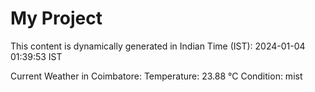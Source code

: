 # My Project

This content is dynamically generated in Indian Time (IST): 2024-01-04 01:39:53 IST


Current Weather in Coimbatore:
Temperature: 23.88 °C
Condition: mist
